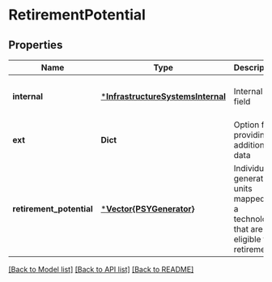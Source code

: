 # RetirementPotential


## Properties
Name | Type | Description | Notes
------------ | ------------- | ------------- | -------------
**internal** | [***InfrastructureSystemsInternal**](InfrastructureSystemsInternal.md) | Internal field | [optional] [default to nothing]
**ext** | **Dict** | Option for providing additional data | [optional] [default to nothing]
**retirement_potential** | [***Vector{PSYGenerator}**](Vector{PSYGenerator}.md) | Individual generation units mapped to a technology that are eligible for retirement | [default to nothing]


[[Back to Model list]](../README.md#models) [[Back to API list]](../README.md#api-endpoints) [[Back to README]](../README.md)


